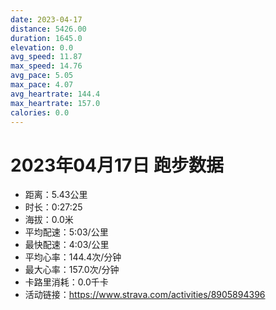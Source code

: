 ```yaml
---
date: 2023-04-17
distance: 5426.00
duration: 1645.0
elevation: 0.0
avg_speed: 11.87
max_speed: 14.76
avg_pace: 5.05
max_pace: 4.07
avg_heartrate: 144.4
max_heartrate: 157.0
calories: 0.0
---
```


# 2023年04月17日 跑步数据

- 距离：5.43公里
- 时长：0:27:25
- 海拔：0.0米
- 平均配速：5:03/公里
- 最快配速：4:03/公里
- 平均心率：144.4次/分钟
- 最大心率：157.0次/分钟
- 卡路里消耗：0.0千卡
- 活动链接：https://www.strava.com/activities/8905894396
